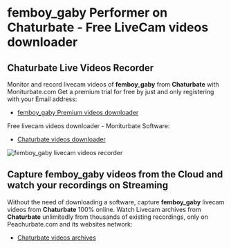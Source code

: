 # femboy_gaby Performer on Chaturbate - Free LiveCam videos downloader

## Chaturbate Live Videos Recorder

Monitor and record livecam videos of **femboy_gaby** from **Chaturbate** with Moniturbate.com
Get a premium trial for free by just and only registering with your Email address:
* [femboy_gaby Premium videos downloader](https://moniturbate.com/request-demo-licence-key.html)

Free livecam videos downloader - Moniturbate Software:
* [Chaturbate videos downloader](https://moniturbate.com/moniturbate-download-software.html)

![femboy_gaby livecam videos recorder](https://peachurnet.com/templates/moniturbate-software.png)


## Capture femboy_gaby videos from the Cloud and watch your recordings on Streaming

Without the need of downloading a software, capture **femboy_gaby** livecam videos from **Chaturbate** 100% online.
Watch Livecam archives from **Chaturbate** unlimitedly from thousands of existing recordings, only on Peachurbate.com and its websites network:
* [Chaturbate videos archives](https://peachurnet.com/)